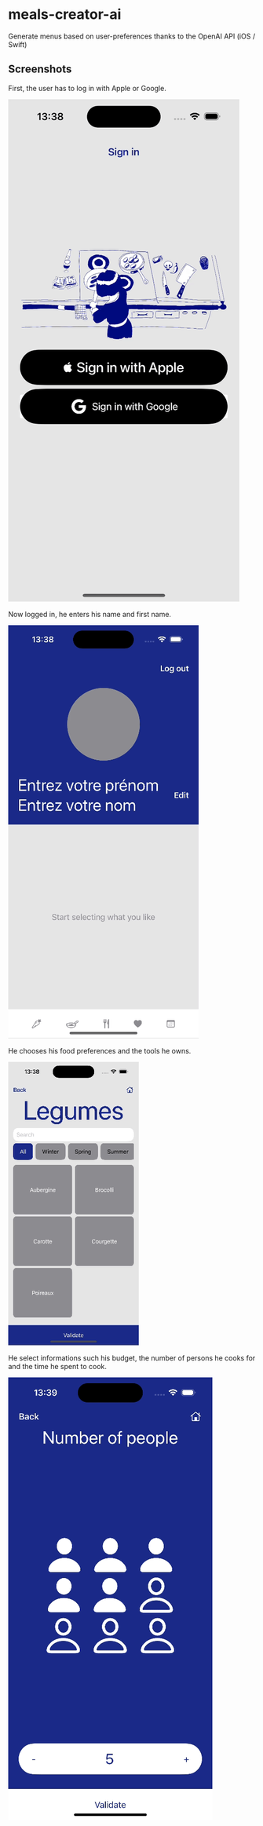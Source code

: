 # meals-creator-ai
Generate menus based on user-preferences thanks to the OpenAI API (iOS / Swift)

## Screenshots

First, the user has to log in with Apple or Google.

![](@Docs/LogInGif)

Now logged in, he enters his name and first name.

![](@Docs/NameScreen)

He chooses his food preferences and the tools he owns.

![](@Docs/PreferencesScreen)

He select informations such his budget, the number of persons he cooks for and the time he spent to cook.

![](@Docs/SpentTimeScreen)
